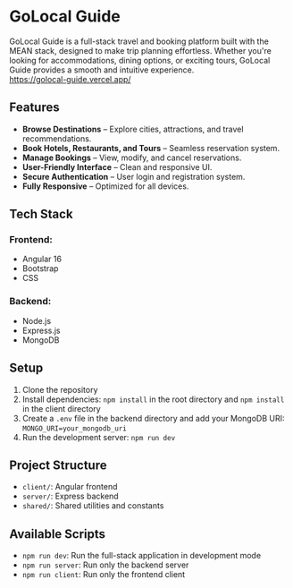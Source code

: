 # GoLocal Guide  
GoLocal Guide is a full-stack travel and booking platform built with the MEAN stack, designed to make trip planning effortless. Whether you're looking for accommodations, dining options, or exciting tours, GoLocal Guide provides a smooth and intuitive experience.  
https://golocal-guide.vercel.app/

## Features  
- **Browse Destinations** – Explore cities, attractions, and travel recommendations.  
- **Book Hotels, Restaurants, and Tours** – Seamless reservation system.  
- **Manage Bookings** – View, modify, and cancel reservations.  
- **User-Friendly Interface** – Clean and responsive UI.  
- **Secure Authentication** – User login and registration system.  
- **Fully Responsive** – Optimized for all devices.  

## Tech Stack  

### Frontend:  
- Angular 16  
- Bootstrap  
- CSS  

### Backend:  
- Node.js  
- Express.js  
- MongoDB  

## Setup

1. Clone the repository
2. Install dependencies: `npm install` in the root directory and `npm install` in the client directory
3. Create a `.env` file in the backend directory and add your MongoDB URI: `MONGO_URI=your_mongodb_uri`
4. Run the development server: `npm run dev`

## Project Structure

- `client/`: Angular frontend
- `server/`: Express backend
- `shared/`: Shared utilities and constants

## Available Scripts

- `npm run dev`: Run the full-stack application in development mode
- `npm run server`: Run only the backend server
- `npm run client`: Run only the frontend client
